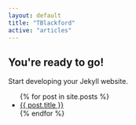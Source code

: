 ```yaml
---
layout: default
title: "TBlackford"
active: "articles"
---
```


## You're ready to go!

Start developing your Jekyll website.

<ul>
  {% for post in site.posts %}
    <li>
      <a href="{{ post.url }}">{{ post.title }}</a>
    </li>
  {% endfor %}
</ul>
